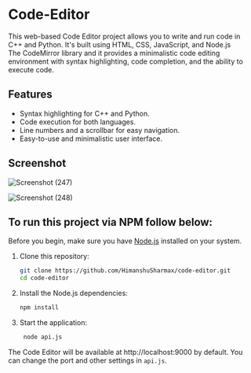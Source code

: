 # Code-Editor

This web-based Code Editor project allows you to write and run code in C++ and Python. It's built using HTML, CSS, JavaScript, and Node.js 
<br>
The CodeMirror library and it provides a minimalistic code editing environment with syntax highlighting, code completion, and the ability to execute code.

## Features

- Syntax highlighting for C++ and Python.
- Code execution for both languages.
- Line numbers and a scrollbar for easy navigation.
- Easy-to-use and minimalistic user interface.

## Screenshot

![Screenshot (247)](https://github.com/HimanshuSharmax/Code-Editor/assets/86725419/b1228636-9e2f-4f80-ac72-1ed1bb9eb30a)

![Screenshot (248)](https://github.com/HimanshuSharmax/Code-Editor/assets/86725419/c5df50ab-306a-4b86-8e50-2b248e44dec7)

## To run this project via NPM follow below:

Before you begin, make sure you have [Node.js](https://nodejs.org/) installed on your system.

1. Clone this repository:

   ```bash
   git clone https://github.com/HimanshuSharmax/code-editor.git
   cd code-editor

2. Install the Node.js dependencies:

    ```bash
    npm install

3. Start the application:

    ```bash
     node api.js


The Code Editor will be available at http://localhost:9000 by default. You can change the port and other settings in `api.js`.


